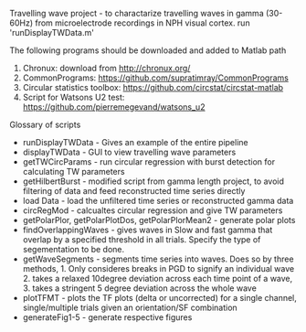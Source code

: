 Travelling wave project - to charactarize travelling waves in gamma (30-60Hz) from microelectrode recordings in NPH visual cortex. 
run 'runDisplayTWData.m'

The following programs should be downloaded and added to Matlab path 
1. Chronux: download from http://chronux.org/
2. CommonPrograms: https://github.com/supratimray/CommonPrograms
3. Circular statistics toolbox: https://github.com/circstat/circstat-matlab
4. Script for Watsons U2 test: https://github.com/pierremegevand/watsons_u2

Glossary of scripts
- runDisplayTWData - Gives an example of the entire pipeline
- displayTWData - GUI to view travelling wave parameters
- getTWCircParams - run circular regression with burst detection for calculating TW parameters
- getHilbertBurst - modified script from gamma length project, to avoid filtering of data and feed reconstructed time series directly
- load Data - load the unfiltered time series or reconstructed gamma data 
- circRegMod - calcualtes circular regression and give TW parameters
- getPolarPlor, getPolarPlotDos, getPolarPlorMean2 - generate polar plots
- findOverlappingWaves - gives waves in Slow and fast gamma that overlap by a specified threshold in all trials. Specify the type of segementation to be done. 
- getWaveSegments -  segments time series into waves. Does so by three methods, 1. Only consideres breaks in PGD to signify an individual wave 2. takes a relaxed 10degree deviation across each time point of a wave, 3. takes a stringent 5 degree deviation across the whole wave
- plotTFMT - plots the TF plots (delta or uncorrected) for a single channel, single/multiple trials given an orientation/SF combination
- generateFig1-5 - generate respective figures  


